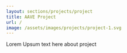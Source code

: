 ```yaml
---
layout: sections/projects/project
title: AAVE Project
url: /
image: /assets/images/projects/project-1.svg
---
```


Lorem Upsum text here about project